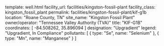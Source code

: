 template: well.html
facility_url: facilities/kingston-fossil-plant
facility_class: kingston_fossil_plant
permalink: facilities/kingston-fossil-plant/kif-g1b
location: "Roane County, TN"
site_name: "Kingston Fossil Plant"
owner/operator: "Tennessee Valley Authority (TVA)"
title: "KIF-G1B"
coordinates: [
  -84.508262,
  35.896094
]
designation: "Upgradient"
legend: "Upgradient, In Compliance"
pollutants: [
  {
  type: "Se",
  name: "Selenium"
  },
  {
  type: "Mn",
  name: "Manganese"
  }
]
